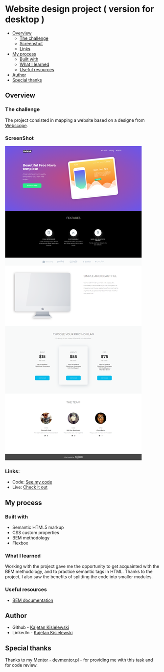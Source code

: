# Website design project ( version for desktop )

- [Overview](#overview)
  - [The challenge](#the-challenge)
  - [Screenshot](#screenshot)
  - [Links](#links)
- [My process](#my-process)
  - [Built with](#built-with)
  - [What I learned](#what-i-learned)
  - [Useful resources](#useful-resources)
- [Author](#author)
- [Special thanks](#special-thanks)


## Overview

### The challenge

The project consisted in mapping a website based on a designe from [Webscope](https://webscopeapp.com/).

### ScreenShot

![](./assets/demo.png)

### Links:

- Code: [See my code]()
- Live: [Check it out]()

## My process

### Built with

- Semantic HTML5 markup
- CSS custom properties
- BEM methodology
- Flexbox

### What I learned

Working with the project gave me the opportunity to get acquainted with the BEM methodology, and to practice semantic tags in HTML. Thanks to the project, I also saw the benefits of splitting the code into smaller modules.

### Useful resources

- [BEM documentation](http://getbem.com/introduction/)

## Author

- Github - [Kajetan Kisielewski](https://github.com/KajetanKisielewski)
- LinkedIn - [Kajetan Kisielewski](https://www.linkedin.com/in/kajetan-kisielewski-157b60208/)

## Special thanks

Thanks to my [Mentor - devmentor.pl](https://devmentor.pl/) - for providing me with this task and for code review.





